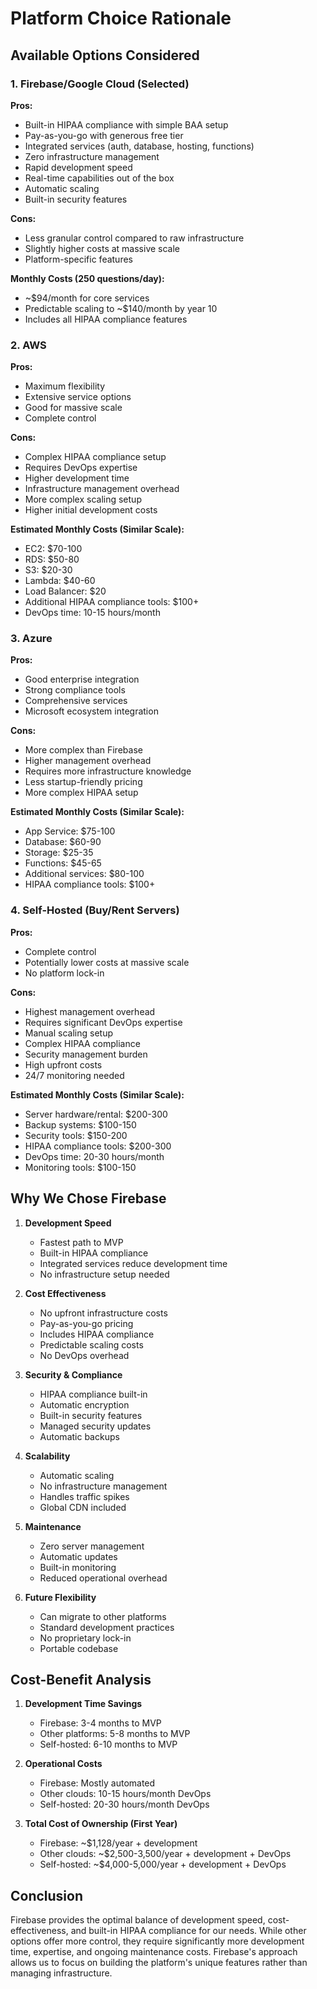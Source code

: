 # Platform Choice Rationale

## Available Options Considered

### 1. Firebase/Google Cloud (Selected)
**Pros:**
- Built-in HIPAA compliance with simple BAA setup
- Pay-as-you-go with generous free tier
- Integrated services (auth, database, hosting, functions)
- Zero infrastructure management
- Rapid development speed
- Real-time capabilities out of the box
- Automatic scaling
- Built-in security features

**Cons:**
- Less granular control compared to raw infrastructure
- Slightly higher costs at massive scale
- Platform-specific features

**Monthly Costs (250 questions/day):**
- ~$94/month for core services
- Predictable scaling to ~$140/month by year 10
- Includes all HIPAA compliance features

### 2. AWS
**Pros:**
- Maximum flexibility
- Extensive service options
- Good for massive scale
- Complete control

**Cons:**
- Complex HIPAA compliance setup
- Requires DevOps expertise
- Higher development time
- Infrastructure management overhead
- More complex scaling setup
- Higher initial development costs

**Estimated Monthly Costs (Similar Scale):**
- EC2: $70-100
- RDS: $50-80
- S3: $20-30
- Lambda: $40-60
- Load Balancer: $20
- Additional HIPAA compliance tools: $100+
- DevOps time: 10-15 hours/month

### 3. Azure
**Pros:**
- Good enterprise integration
- Strong compliance tools
- Comprehensive services
- Microsoft ecosystem integration

**Cons:**
- More complex than Firebase
- Higher management overhead
- Requires more infrastructure knowledge
- Less startup-friendly pricing
- More complex HIPAA setup

**Estimated Monthly Costs (Similar Scale):**
- App Service: $75-100
- Database: $60-90
- Storage: $25-35
- Functions: $45-65
- Additional services: $80-100
- HIPAA compliance tools: $100+

### 4. Self-Hosted (Buy/Rent Servers)
**Pros:**
- Complete control
- Potentially lower costs at massive scale
- No platform lock-in

**Cons:**
- Highest management overhead
- Requires significant DevOps expertise
- Manual scaling setup
- Complex HIPAA compliance
- Security management burden
- High upfront costs
- 24/7 monitoring needed

**Estimated Monthly Costs (Similar Scale):**
- Server hardware/rental: $200-300
- Backup systems: $100-150
- Security tools: $150-200
- HIPAA compliance tools: $200-300
- DevOps time: 20-30 hours/month
- Monitoring tools: $100-150

## Why We Chose Firebase

1. **Development Speed**
   - Fastest path to MVP
   - Built-in HIPAA compliance
   - Integrated services reduce development time
   - No infrastructure setup needed

2. **Cost Effectiveness**
   - No upfront infrastructure costs
   - Pay-as-you-go pricing
   - Includes HIPAA compliance
   - Predictable scaling costs
   - No DevOps overhead

3. **Security & Compliance**
   - HIPAA compliance built-in
   - Automatic encryption
   - Built-in security features
   - Managed security updates
   - Automatic backups

4. **Scalability**
   - Automatic scaling
   - No infrastructure management
   - Handles traffic spikes
   - Global CDN included

5. **Maintenance**
   - Zero server management
   - Automatic updates
   - Built-in monitoring
   - Reduced operational overhead

6. **Future Flexibility**
   - Can migrate to other platforms
   - Standard development practices
   - No proprietary lock-in
   - Portable codebase

## Cost-Benefit Analysis

1. **Development Time Savings**
   - Firebase: 3-4 months to MVP
   - Other platforms: 5-8 months to MVP
   - Self-hosted: 6-10 months to MVP

2. **Operational Costs**
   - Firebase: Mostly automated
   - Other clouds: 10-15 hours/month DevOps
   - Self-hosted: 20-30 hours/month DevOps

3. **Total Cost of Ownership (First Year)**
   - Firebase: ~$1,128/year + development
   - Other clouds: ~$2,500-3,500/year + development + DevOps
   - Self-hosted: ~$4,000-5,000/year + development + DevOps

## Conclusion
Firebase provides the optimal balance of development speed, cost-effectiveness, and built-in HIPAA compliance for our needs. While other options offer more control, they require significantly more development time, expertise, and ongoing maintenance costs. Firebase's approach allows us to focus on building the platform's unique features rather than managing infrastructure. 